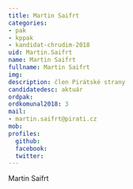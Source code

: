 ```yaml
---
title: Martin Saifrt
categories:
- pak
- kppak
- kandidat-chrudim-2018
uid: Martin.Saifrt
name: Martin Saifrt
fullname: Martin Saifrt
img: 
description: člen Pirátské strany
candidatedesc: aktuár
ordpak: 
ordkomunal2018: 3
mail:
- martin.saifrt@pirati.cz
mob: 
profiles:
  github: 
  facebook: 
  twitter: 
---
```


Martin Saifrt 